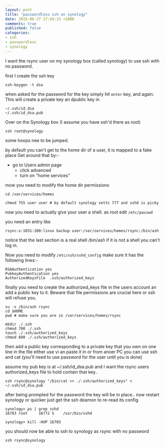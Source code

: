 ```yaml
---
layout: post
title: "passwordless ssh on synology"
date: 2015-06-27 17:43:13 +1000
comments: true
published: false
categories: 
- ssh
- passwordless
- synology
---
```


I want the rsync user on my synology box (called synology) to use ssh with no password.

first I create the ssh key

```
ssh-keygen -t dsa
```

when asked for the password for the key simply hit `enter` key, and again.
This will create a private key an dpublic key in 

```
~/.ssh/id_dsa
~/.ssh/id_dsa.pub
```

Over on the Synology box (I assume you have ssh'd there as root)

```
ssh root@synology
```

some hoops nee to be jumped.

by default you can't get to the home dir of a user, it is mapped to a fake place
Get around that by:-

* go to Users admin page
  - click advanced 
  - turn on "home services"

mow you need to modify the home dir permissions

```
cd /var/services/homes

chmod 755 user user # by default synology setts 777 and sshd is picky
```

now you need to actually give your user a shell. 
as root edit `/etc/passwd`

you need an entry like

```
rsync:x:1031:100:linux backup user:/var/services/homes/rsync:/bin/ash
```

notice that the last section is a real shell /bin/ash  if it is not a shell you can't log in.

Now you need to modify `/etc/ssh/sshd_config` make sure it has the following lines:-

```
RSAAuthentication yes
PubkeyAuthentication yes
AuthorizedKeysFile  .ssh/authorized_keys
```

finally you need to create the authorized_keys file in the users account an add a public key to it.
Beware that file permissions are crucial here or ssh will refuse you.

```
su -s /bin/ash rsync
cd $HOME
pwd # make sure you are in /var/services/homes/rsync

mkdir ./.ssh
chmod 700 ./.ssh
touch ./.ssh/authorized_keys
chmod 600 ./.ssh/authorized_keys
```

then add a public key corresponding to a private key that you own on one line in the file
either use vi an paste it in or from anoer PC you can use ssh and cat (you'll need to use password for the user until you is done)

assume my pub key is at ~/.ssh/id_dsa.pub and I want the rsync users authorized_keys file to hold contain that key..

```
ssh rsync@synology "/bin/cat >> ./.ssh/authorized_keys" < ~/.ssh/id_dsa.pub
```

after being prompted for the password the key will be in place.. now restart  synology or quicker just get the ssh deamon to re-read its config

```
synology> ps | grep sshd
16783 root     16772 S    /usr/bin/sshd

synology> kill -HUP 16783
```

you should now be able to ssh to synology as rsync with no password

```
ssh rsync@synology
```

